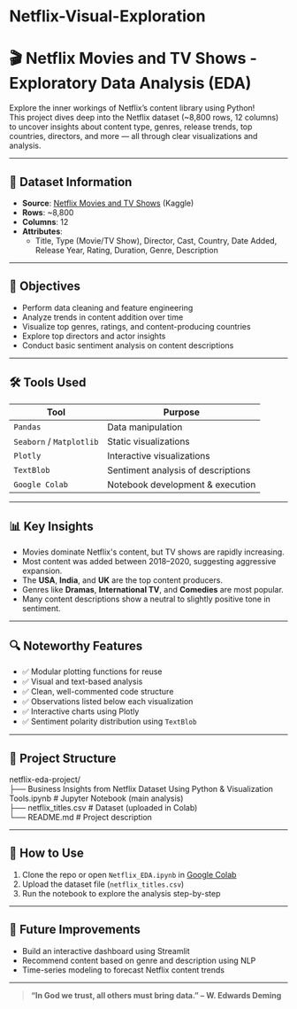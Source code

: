 # Netflix-Visual-Exploration

# 🎬 Netflix Movies and TV Shows - Exploratory Data Analysis (EDA)

Explore the inner workings of Netflix’s content library using Python!  
This project dives deep into the Netflix dataset (~8,800 rows, 12 columns) to uncover insights about content type, genres, release trends, top countries, directors, and more — all through clear visualizations and analysis.

---

## 📁 Dataset Information

- **Source**: [Netflix Movies and TV Shows](https://www.kaggle.com/datasets/shivamb/netflix-shows) (Kaggle)
- **Rows**: ~8,800
- **Columns**: 12
- **Attributes**:
  - Title, Type (Movie/TV Show), Director, Cast, Country, Date Added, Release Year, Rating, Duration, Genre, Description

---

## 📌 Objectives

- Perform data cleaning and feature engineering
- Analyze trends in content addition over time
- Visualize top genres, ratings, and content-producing countries
- Explore top directors and actor insights
- Conduct basic sentiment analysis on content descriptions

---

## 🛠️ Tools Used

| Tool | Purpose |
|------|---------|
| `Pandas` | Data manipulation |
| `Seaborn` / `Matplotlib` | Static visualizations |
| `Plotly` | Interactive visualizations |
| `TextBlob` | Sentiment analysis of descriptions |
| `Google Colab` | Notebook development & execution |

---

## 📊 Key Insights

- Movies dominate Netflix's content, but TV shows are rapidly increasing.
- Most content was added between 2018–2020, suggesting aggressive expansion.
- The **USA**, **India**, and **UK** are the top content producers.
- Genres like **Dramas**, **International TV**, and **Comedies** are most popular.
- Many content descriptions show a neutral to slightly positive tone in sentiment.

---

## 🔍 Noteworthy Features

- ✅ Modular plotting functions for reuse  
- ✅ Visual and text-based analysis  
- ✅ Clean, well-commented code structure  
- ✅ Observations listed below each visualization  
- ✅ Interactive charts using Plotly  
- ✅ Sentiment polarity distribution using `TextBlob`

---

## 📁 Project Structure

netflix-eda-project/  
├── Business Insights from Netflix Dataset Using Python & Visualization Tools.ipynb # Jupyter Notebook (main analysis)  
├── netflix_titles.csv # Dataset (uploaded in Colab)  
└── README.md # Project description  


---

## 🚀 How to Use

1. Clone the repo or open `Netflix_EDA.ipynb` in [Google Colab](https://colab.research.google.com/)
2. Upload the dataset file (`netflix_titles.csv`)
3. Run the notebook to explore the analysis step-by-step

---

## 📌 Future Improvements

- Build an interactive dashboard using Streamlit
- Recommend content based on genre and description using NLP
- Time-series modeling to forecast Netflix content trends

---

> **“In God we trust, all others must bring data.” – W. Edwards Deming**

